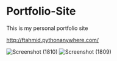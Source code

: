 # Portfolio-Site
This is my personal portfolio site

http://ftahmid.pythonanywhere.com/

![Screenshot (1810)](https://user-images.githubusercontent.com/62169118/180473598-d6224d38-5e4e-4366-aaef-e79bb546bebe.png)
![Screenshot (1809)](https://user-images.githubusercontent.com/62169118/180473609-36a62bb7-3c8e-445d-9d34-2fd0e6b1d3ae.png)
